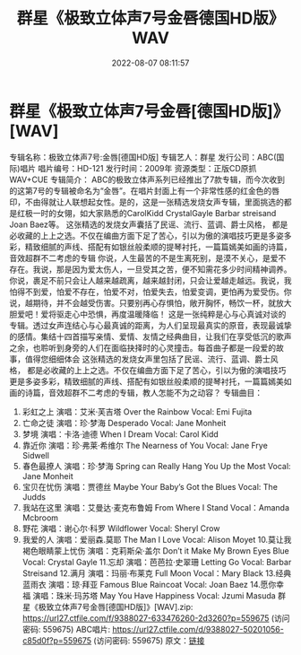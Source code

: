 ﻿---
title: 群星《极致立体声7号金唇德国HD版》WAV
date: 2022-08-07 08:11:57
categories: 试音碟、非卖品、发烧碟
tags: 外语音乐
---
# 群星《极致立体声7号金唇[德国HD版]》[WAV]

专辑名称：极致立体声7号:金唇[德国HD版]
专辑艺人：群星
发行公司：ABC(国际)唱片
唱片编号：HD-121
发行时间：2009年
资源类型：正版CD原抓WAV+CUE
专辑简介：
ABC的极致立体声系列已经推出了7款专辑，而今次收到的这第7号的专辑被命名为“金唇”。在唱片封面上有一个非常性感的红金色的唇印，不由得就让人联想起女性。是的，这是一张精选发烧女声专辑，里面挑选的都是红极一时的女翎，如大家熟悉的CarolKidd
CrystalGayle Barbar streisand Joan Baez等。
这张精选的发烧女声囊括了民谣、流行、蓝调、爵士风格，
都是必收藏的上上之选。不仅在编曲方面下足了苦心，引以为傲的演唱技巧更是多姿多彩，精致细腻的声线、搭配有如银丝般柔顺的提琴衬托，一篇篇嫣美如画的诗篇，音效超群不二考虑的专辑
你说，人生最苦的不是生离死别，是漠不关心，是爱不存在。我说，那是因为爱太伤人，一旦受其之苦，便不知需花多少时间精神调养。你说，裹足不前只会让人越来越疏离，越来越封闭，只会让爱越走越远。我说，我怕得不到爱，怕爱不存在，怕爱不对，怕爱失去，怕爱变调，更怕再为爱受伤。你说，越期待，并不会越受伤害。只要别再心存惧怕，敞开胸怀，畅饮一杯，就放大胆爱吧！爱将驱走心中恐惧，再度温暖降临！
这是一张纯粹是心与心真诚对谈的专辑。透过女声连结心与心最真诚的距离，为人们呈现最真实的原音，表现最诚挚的感情。集结十四首描写亲情、爱情、友情之经典曲目，让我们在享受低沉的歌声之余，也聆听到身旁的人们在面临抉择时的心灵撞击。每首曲子都是一段爱的故事，值得您细细体会
这张精选的发烧女声里包括了民谣、流行、蓝调、爵士风格，
都是必收藏的上上之选。不仅在编曲方面下足了苦心，引以为傲的演唱技巧更是多姿多彩，精致细腻的声线、搭配有如银丝般柔顺的提琴衬托，一篇篇嫣美如画的诗篇，音效超群不二考虑的专辑，教人怎能不为之动容？
专辑曲目：
01. 彩虹之上 演唱：艾米·芙吉塔
Over the Rainbow Vocal: Emi Fujita
02. 亡命之徒 演唱：珍·梦海
Desperado Vocal: Jane Monheit
03. 梦境 演唱：卡洛·迪德
When I Dream Vocal: Carol Kidd
04. 靠近你 演唱：珍·弗莱·希维尔
The Nearness of You Vocal: Jane Frye Sidwell
05. 春色最撩人 演唱：珍·梦海
Spring can Really Hang You Up the Most Vocal: Jane Monheit
06. 宝贝在忧伤 演唱：贾德丝
Maybe Your Baby’s Got the Blues Vocal: The Judds
07. 我站在这里 演唱：艾曼达·麦克布鲁姆
From Where I Stand Vocal：Amanda Mcbroom
08. 野花 演唱：谢心尔·科罗
Wildflower Vocal: Sheryl Crow
09. 我爱的人 演唱：爱丽森.莫耶
The Man I Love Vocal: Alison Moyet
10.莫让我褐色眼睛蒙上忧伤 演唱：克莉斯朵·盖尔
Don’t it Make My Brown Eyes Blue Vocal: Crystal Gayle
11.忘却 演唱：芭芭拉·史翠珊
Letting Go Vocal: Barbar Streisand
12.满月 演唱：玛丽·布莱克
Full Moon Vocal：Mary Black
13.经典蓝雨衣 演唱：琼·拜亚
Famous Blue Raincoat Vocal: Joan Baez
14.愿你幸福 演唱：珠米·玛苏塔
May You Have Happiness Vocal: Jzumi Masuda
群星《极致立体声7号金唇[德国HD版]》[WAV].zip: https://url27.ctfile.com/f/9388027-633476260-2d3260?p=559675
(访问密码: 559675)
ABC唱片: https://url27.ctfile.com/d/9388027-50201056-c85d0f?p=559675
(访问密码: 559675)
原文：[链接](https://blog.sina.com.cn/s/blog_1647c7e7601030yqo.html)